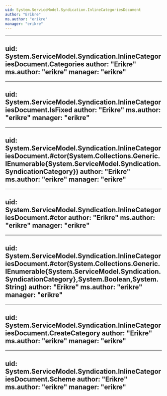 ```yaml
---
uid: System.ServiceModel.Syndication.InlineCategoriesDocument
author: "Erikre"
ms.author: "erikre"
manager: "erikre"
---
```


---
uid: System.ServiceModel.Syndication.InlineCategoriesDocument.Categories
author: "Erikre"
ms.author: "erikre"
manager: "erikre"
---

---
uid: System.ServiceModel.Syndication.InlineCategoriesDocument.IsFixed
author: "Erikre"
ms.author: "erikre"
manager: "erikre"
---

---
uid: System.ServiceModel.Syndication.InlineCategoriesDocument.#ctor(System.Collections.Generic.IEnumerable{System.ServiceModel.Syndication.SyndicationCategory})
author: "Erikre"
ms.author: "erikre"
manager: "erikre"
---

---
uid: System.ServiceModel.Syndication.InlineCategoriesDocument.#ctor
author: "Erikre"
ms.author: "erikre"
manager: "erikre"
---

---
uid: System.ServiceModel.Syndication.InlineCategoriesDocument.#ctor(System.Collections.Generic.IEnumerable{System.ServiceModel.Syndication.SyndicationCategory},System.Boolean,System.String)
author: "Erikre"
ms.author: "erikre"
manager: "erikre"
---

---
uid: System.ServiceModel.Syndication.InlineCategoriesDocument.CreateCategory
author: "Erikre"
ms.author: "erikre"
manager: "erikre"
---

---
uid: System.ServiceModel.Syndication.InlineCategoriesDocument.Scheme
author: "Erikre"
ms.author: "erikre"
manager: "erikre"
---
